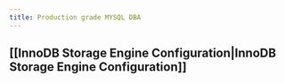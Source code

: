 ```yaml
---
title: Production grade MYSQL DBA
---
```

## [[InnoDB Storage Engine Configuration|InnoDB Storage Engine Configuration]]
